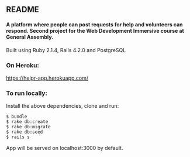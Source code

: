 ## README

#### A platform where people can post requests for help and volunteers can respond. Second project for the Web Development Immersive course at General Assembly.

Built using Ruby 2.1.4, Rails 4.2.0 and PostgreSQL

### On Heroku:

<https://helpr-app.herokuapp.com/>

### To run locally:

Install the above dependencies, clone and run:
```
$ bundle
$ rake db:create
$ rake db:migrate
$ rake db:seed
$ rails s
```
App will be served on localhost:3000 by default.
